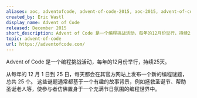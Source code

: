 ```yaml
---
aliases: aoc, adventofcode, advent-of-code-2015, aoc-2015, advent-of-code-2016, aoc-2016, advent-of-code-2017, aoc-2017, advent-of-code-2018, aoc-2018, advent-of-code-2019, aoc-2019, advent-of-code-2020, aoc-2020, advent-of-code-2021, aoc-2021, advent-of-code-2022, aoc-2022, advent-of-code-2023, aoc-2023
created_by: Eric Wastl
display_name: Advent of Code
released: December 2015
short_description: Advent of Code 是一个编程挑战活动，每年的12月份举行，持续25天。
topic: advent-of-code
url: https://adventofcode.com/
---
```

Advent of Code 是一个编程挑战活动，每年的12月份举行，持续25天。

从每年的 12 月 1 日到 25 日，每天都会在其官方网站上发布一个新的编程谜题，总共 25 个。
这些谜题通常都基于一个有趣的故事背景，例如拯救圣诞节、帮助圣诞老人等，使参与者仿佛置身于一个充满节日氛围的编程世界中。